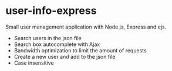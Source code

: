 # user-info-express
<p>Small user management application with Node.js, Express and ejs.</p>
<ul>
  <li>Search users in the json file</li>
  <li>Search box autocomplete with Ajax</li>
  <li>Bandwidth optimization to limit the amount of requests</li>
  <li>Create a new user and add to the json file</li>
  <li>Case insensitive</li>
</ul>
